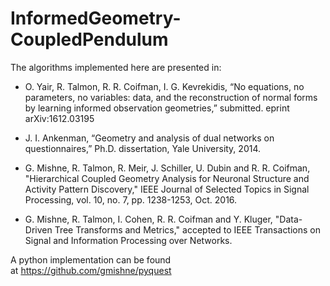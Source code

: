 # InformedGeometry-CoupledPendulum

The algorithms implemented here are presented in:

* O. Yair, R. Talmon, R. R. Coifman, I. G. Kevrekidis, “No equations, no parameters, no variables: data, and the reconstruction of normal forms by learning informed observation geometries,” submitted. eprint arXiv:1612.03195

* J. I. Ankenman, “Geometry and analysis of dual networks on questionnaires,” Ph.D. dissertation, Yale University, 2014.

* G. Mishne, R. Talmon, R. Meir, J. Schiller, U. Dubin and R. R. Coifman, "Hierarchical Coupled Geometry Analysis for Neuronal Structure and Activity Pattern Discovery," IEEE Journal of Selected Topics in Signal Processing, vol. 10, no. 7, pp. 1238-1253, Oct. 2016.

* G. Mishne, R. Talmon, I. Cohen, R. R. Coifman and Y. Kluger, "Data-Driven Tree Transforms and Metrics," accepted to IEEE Transactions on Signal and Information Processing over Networks.


A python implementation can be found at https://github.com/gmishne/pyquest
